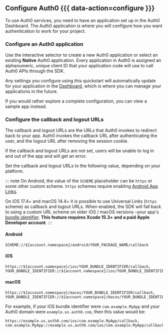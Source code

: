 ## Configure Auth0 {{{ data-action=configure }}}

To use Auth0 services, you need to have an application set up in the Auth0 Dashboard. The Auth0 application is where you will configure how you want authentication to work for your project.

### Configure an Auth0 application

Use the interactive selector to create a new Auth0 application or select an existing **Native** Auth0 application. Every application in Auth0 is assigned an alphanumeric, unique client ID that your application code will use to call Auth0 APIs through the SDK.

Any settings you configure using this quickstart will automatically update for your application in the <a href="${manage_url}/#/">Dashboard</a>, which is where you can manage your applications in the future.

If you would rather explore a complete configuration, you can view a sample app instead.

### Configure the callback and logout URLs

The callback and logout URLs are the URLs that Auth0 invokes to redirect back to your app. Auth0 invokes the callback URL after authenticating the user, and the logout URL after removing the session cookie.

If the callback and logout URLs are not set, users will be unable to log in and out of the app and will get an error.

Set the callback and logout URLs to the following value, depending on your platform.

::: note
On Android, the value of the `SCHEME` placeholder can be `https` or some other custom scheme. `https` schemes require enabling [Android App Links](https://auth0.com/docs/get-started/applications/enable-android-app-links-support).

On iOS 17.4+ and macOS 14.4+ it is possible to use Universal Links (`https` scheme) as callback and logout URLs. When enabled, the SDK will fall back to using a custom URL scheme on older iOS / macOS versions –your app's [bundle identifier](https://developer.apple.com/documentation/appstoreconnectapi/bundle_ids).
**This feature requires Xcode 15.3+ and a paid Apple Developer account**.
:::

#### Android

```text
SCHEME://${account.namespace}/android/YOUR_PACKAGE_NAME/callback
```

#### iOS

```text
https://${account.namespace}/ios/YOUR_BUNDLE_IDENTIFIER/callback,
YOUR_BUNDLE_IDENTIFIER://${account.namespace}/ios/YOUR_BUNDLE_IDENTIFIER/callback
```

#### macOS

```text
https://${account.namespace}/macos/YOUR_BUNDLE_IDENTIFIER/callback,
YOUR_BUNDLE_IDENTIFIER://${account.namespace}/macos/YOUR_BUNDLE_IDENTIFIER/callback
```

For example, if your iOS bundle identifier were `com.example.MyApp` and your Auth0 domain were `example.us.auth0.com`, then this value would be:

```text
https://example.us.auth0.com/ios/com.example.MyApp/callback,
com.example.MyApp://example.us.auth0.com/ios/com.example.MyApp/callback
```
